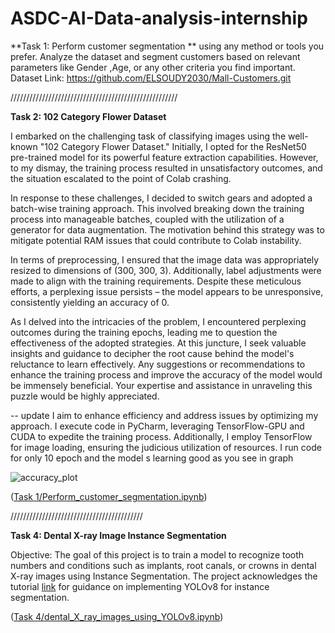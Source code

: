 # ASDC-AI-Data-analysis-internship



**Task 1: Perform customer segmentation ** using any method or tools you prefer.  Analyze the dataset and segment customers based on relevant parameters like Gender ,Age, or any other criteria you find important.
Dataset Link: https://github.com/ELSOUDY2030/Mall-Customers.git

/////////////////////////////////////////////////////

**Task 2: 102 Category Flower Dataset**

I embarked on the challenging task of classifying images using the well-known "102 Category Flower Dataset." Initially, I opted for the ResNet50 pre-trained model for its powerful feature extraction capabilities. However, to my dismay, the training process resulted in unsatisfactory outcomes, and the situation escalated to the point of Colab crashing. 

In response to these challenges, I decided to switch gears and adopted a batch-wise training approach. This involved breaking down the training process into manageable batches, coupled with the utilization of a generator for data augmentation. The motivation behind this strategy was to mitigate potential RAM issues that could contribute to Colab instability.

In terms of preprocessing, I ensured that the image data was appropriately resized to dimensions of (300, 300, 3). Additionally, label adjustments were made to align with the training requirements. Despite these meticulous efforts, a perplexing issue persists – the model appears to be unresponsive, consistently yielding an accuracy of 0.

As I delved into the intricacies of the problem, I encountered perplexing outcomes during the training epochs, leading me to question the effectiveness of the adopted strategies. At this juncture, I seek valuable insights and guidance to decipher the root cause behind the model's reluctance to learn effectively. Any suggestions or recommendations to enhance the training process and improve the accuracy of the model would be immensely beneficial. Your expertise and assistance in unraveling this puzzle would be highly appreciated.

-- update 
I aim to enhance efficiency and address issues by optimizing my approach. I execute code in PyCharm, leveraging TensorFlow-GPU and CUDA to expedite the training process. Additionally, I employ TensorFlow for image loading, ensuring the judicious utilization of resources. I run code for only 10 epoch and the model s learning good  as you see in graph


![accuracy_plot](https://github.com/EsraaMosaad/ASDC-AI-Data-analysis-internship/assets/70305108/5de9a6ec-779e-4482-ad59-0a06ee98f186)


([Task 1/Perform_customer_segmentation.ipynb](https://github.com/EsraaMosaad/ASDC-AI-Data-analysis-internship/blob/main/Task%201/Perform_customer_segmentation.ipynb))

//////////////////////////////////////////

**Task 4: Dental X-ray Image Instance Segmentation**

Objective: The goal of this project is to train a model to recognize tooth numbers and conditions such as implants, root canals, or crowns in dental X-ray images using Instance Segmentation. The project acknowledges the tutorial [link](https://www.youtube.com/watch?v=ytlhMAF6ok0&t=1736s) for guidance on implementing YOLOv8 for instance segmentation.

([Task 4/dental_X_ray_images_using_YOLOv8.ipynb](https://github.com/EsraaMosaad/ASDC-AI-Data-analysis-internship/blob/main/Task%204/dental_X_ray_images_using_YOLOv8.ipynb))

